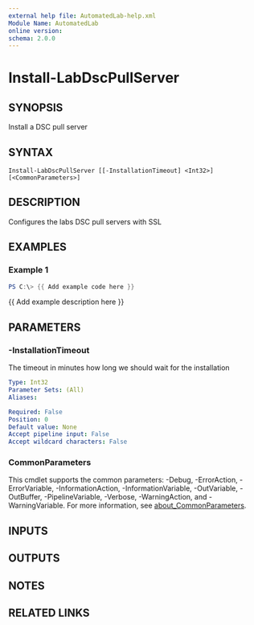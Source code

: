```yaml
---
external help file: AutomatedLab-help.xml
Module Name: AutomatedLab
online version:
schema: 2.0.0
---
```


# Install-LabDscPullServer

## SYNOPSIS
Install a DSC pull server

## SYNTAX

```
Install-LabDscPullServer [[-InstallationTimeout] <Int32>] [<CommonParameters>]
```

## DESCRIPTION
Configures the labs DSC pull servers with SSL

## EXAMPLES

### Example 1
```powershell
PS C:\> {{ Add example code here }}
```

{{ Add example description here }}

## PARAMETERS

### -InstallationTimeout
The timeout in minutes how long we should wait for the installation

```yaml
Type: Int32
Parameter Sets: (All)
Aliases:

Required: False
Position: 0
Default value: None
Accept pipeline input: False
Accept wildcard characters: False
```

### CommonParameters
This cmdlet supports the common parameters: -Debug, -ErrorAction, -ErrorVariable, -InformationAction, -InformationVariable, -OutVariable, -OutBuffer, -PipelineVariable, -Verbose, -WarningAction, and -WarningVariable. For more information, see [about_CommonParameters](http://go.microsoft.com/fwlink/?LinkID=113216).

## INPUTS

## OUTPUTS

## NOTES

## RELATED LINKS
